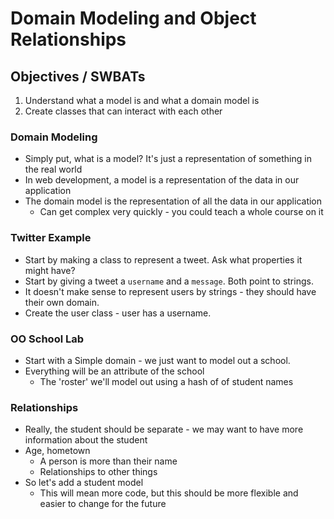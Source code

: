 # Domain Modeling and Object Relationships

## Objectives / SWBATs

1. Understand what a model is and what a domain model is
2. Create classes that can interact with each other

### Domain Modeling

+ Simply put, what is a model? It's just a representation of something in the real world
+ In web development, a model is a representation of the data in our application
+ The domain model is the representation of all the data in our application
  + Can get complex very quickly - you could teach a whole course on it

### Twitter Example

+ Start by making a class to represent a tweet. Ask what properties it might have?
+ Start by giving a tweet a `username` and a `message`. Both point to strings.
+ It doesn't make sense to represent users by strings - they should have their own domain.
+ Create the user class - user has a username.

### OO School Lab

+ Start with a Simple domain - we just want to model out a school.
+ Everything will be an attribute of the school
  + The 'roster' we'll model out using a hash of of student names

### Relationships

+ Really, the student should be separate - we may want to have more information about the student
+ Age, hometown
  + A person is more than their name
  + Relationships to other things
+ So let's add a student model
  + This will mean more code, but this should be more flexible and easier to change for the future
